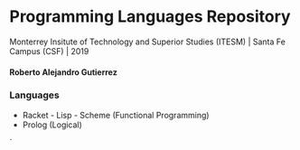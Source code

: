 # Programming Languages Repository
Monterrey Insitute of Technology and Superior Studies (ITESM) | 
Santa Fe Campus (CSF) | 2019

#### Roberto Alejandro Gutierrez



### Languages

* Racket - Lisp - Scheme (Functional Programming)
* Prolog (Logical)

`